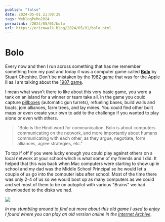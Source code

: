 ```yaml
---
publish: "false"
date: 2024-05-01 21:09:29
tags: WeblogPoMo2024
permalink: /2024/05/01/bolo
url: https://ericmwalk.blog/2024/05/01/bolo.html
---
```


# Bolo

Every now and then I run across something that has me remember something from my past and today it was a computer game called **[Bolo](http://www.bolo.net)** by Stuart Cheshire. Don't be mistaken by the [1982 game](<https://en.wikipedia.org/wiki/Bolo_(1982_video_game)>) that was for the Apple II as I am talking about the [1987 game](<https://en.wikipedia.org/wiki/Bolo_(1987_video_game)>).

I mean what wasn't there to like about this very basic game, you were a tank on an island for a winner or team take all. In the game you could capture [pillboxes](<https://en.wikipedia.org/wiki/Pillbox_(military)>) (automatic gun turrets), refueling bases, build walls and boats, join alliances, farm trees, and lay mines. You could find other built maps or even create your own to add to the challenge if you wanted to play alone or even with others.

>"Bolo is the Hindi word for communication. Bolo is about computers communicating on the network, and more importantly about humans communicating with each other, as they argue, negotiate, form alliances, agree strategies, etc."

To top if off if you were lucky enough you could play against others on a local network at your school which is what some of my friends and I did. It helped that this was back when Mac computers were starting to show up in school and my dad was the Middle School Principal so he would let a couple of us go into the computer labs after school. Most of the time there was only 2-4 of us so we would boot up as many computers as we could and set most of them to be on autopilot with various "Brains" we had downloaded to the disks we had.

![](https://ericmwalk.blog/uploads/2024/91f363d561.png)

*In my stumbling around to find out more about this old game I used to enjoy I found where you can play an old version online in the [Internet Archive](https://archive.org/details/BoloMacintosh).*
